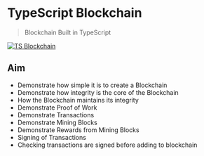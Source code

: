 # TypeScript Blockchain
> Blockchain Built in TypeScript 

[![TS Blockchain](https://github.com/alajfit/ts.blockchain/actions/workflows/actions.yml/badge.svg)](https://github.com/alajfit/ts.blockchain/actions/workflows/actions.yml)

## Aim
- Demonstrate how simple it is to create a Blockchain
- Demonstrate how integrity is the core of the Blockchain
- How the Blockchain maintains its integrity
- Demonstrate Proof of Work
- Demonstrate Transactions
- Demonstrate Mining Blocks
- Demonstrate Rewards from Mining Blocks
- Signing of Transactions
- Checking transactions are signed before adding to blockchain
